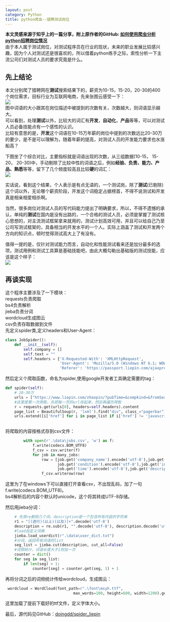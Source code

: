 ```yaml
---
layout: post
category: Python
title: python爬虫--猎聘测试岗位
---
```

**本文灵感来源于知乎上的一篇分享，附上原作者的GitHub: [如何使用爬虫分析python招聘岗位情况](https://github.com/chenjiandongx/51job)**  
由于本人属于测试岗位，对测试程序员在行业的现状，未来的职业发展比较感兴趣，因为个人对测试还是很喜欢的，所以借着python练手之际，索性分析一下主流公司们对测试人员的要求究竟是什么。

## 先上结论
本文分别爬了猎聘网在**测试**搜索结果下的，薪资为10-15，15-20，20-30的400个岗位需求，目标行业为互联网电商，先来张图云感受一下：  
![](http://oon3ys1qt.bkt.clouddn.com/worldcloud2.jpg)  
图中词语的大小跟其在岗位描述中被提到的次数有关，次数越大，则词语显示越大。  
可以看到，处理**测试**以外，比较大的词汇有**开发**，**自动化**，**产品**等等，可以对测试人员必备技能点有一个感性的认识。  
比较有意思的是，**开发**这个词语在10-15万年薪的岗位中提到的次数远比20-30万的要少，是不是可以理解为，随着年薪的提高，对测试人员的开发能力要求也水涨船高？  

下图坐了个综合对比，主要指标就是词语出现的次数，从三组数据(10-15， 15-20， 20-30)中，手动剔除了比较中性的词语之后，例如**经验、负责、能力、产品、熟悉**等等，留下了几个频度较高且比较**硬**的词汇：  
![](http://oon3ys1qt.bkt.clouddn.com/%E6%B5%8B%E8%AF%95%E6%8A%80%E8%83%BD%E7%82%B9%E8%A6%81%E6%B1%82%E9%A2%91%E5%BA%A6%E5%9B%BE.png)  

实话说，看到这个结果，个人表示是有点无语的，一个测试岗，除了**测试**(已剔除)这个词以外，无论哪个薪资阶段，开发这个词稳定占据榜首，不得不说测试和开发真是相亲相爱相杀啊。

当然，很多岗位对测试人员的写代码能力提出了明确要求，所以，不得不遗憾的承认，单纯的**测试**在国内是没有出路的，一个合格的测试人员，必须是掌握了测试核心思想的，对主流测试框架拿来就用的，测试计划高效可用，并且可以给自己乃至公司写测试框架的，具备相当的开发水平的一个人。实际上涵盖了测试和开发两个方向的知识点，顿时觉得测试高大上了有没有。  

值得一提的是，仅针对测试能力而言，自动化和性能测试看来还是加分最多的选项，测试用例和测试工具算是基础技能吧，由此大概勾勒出基础版的测试技能，应该是这个样子：  
![](http://oon3ys1qt.bkt.clouddn.com/%E6%B5%8B%E8%AF%95%E6%8A%80%E8%83%BD.png)  

## 再谈实现
这个程序主要涉及了一下模块：   
requests负责爬取   
bs4负责解析  
jieba负责分词      
wordcloud生成图云   
csv负责存取数据到文件  
先定义spider类,定义headers和User-Agent：  
```python
class JobSpider():
    def __init__(self):
        self.company = []
        self.text = ""
        self.headers = {'X-Requested-With': 'XMLHttpRequest',
                        'User-Agent': 'Mozilla/5.0 (Windows NT 6.1; WOW64; rv:47.0) Gecko/20100101 Firefox/47.0',
                        'Referer': 'https://passport.liepin.com/ajaxproxy.html'}
```
然后定义个爬取函数，命名为spider,使用google开发者工具确定需要的tag：
```python
def spider(self):
	# 20-30万
    urls = ["https://www.liepin.com/zhaopin/?pubTime=&compkind=&fromSearchBtn=2&ckid=9ebc3054fd98e3c3&isAnalysis=&init=-1&searchType=1&flushckid=1&dqs=010&industryType=industry_01&jobKind=&sortFlag=15&industries=030&salary=20$30&compscale=&key=%E6%B5%8B%E8%AF%95&clean_condition=&headckid=4da58c2fba8525a9"]
    #这里是第一次爬取，先把每一页的url存起来，然后再遍历爬取
    r = requests.get(urls[0], headers=self.headers).content
    page_list = BeautifulSoup(r, 'lxml').find("div", class_="pagerbar").find_all("a", string = re.compile('\d+'))
    urls.extend([i['href'] for i in page_list if i['href'] != 'javascript:;'])
        
```
将爬取的内容按格式存到csv文件：  
```python
        with open(r'.\data\jobs.csv', 'w') as f:
            f.write(codecs.BOM_UTF8)
            f_csv = csv.writer(f)
            for job in many_jobs:
                row = [job.get('company_name').encode('utf-8'),job.get('title').encode('utf-8'),
                       job.get('condition').encode('utf-8'),job.get('industry').encode('utf-8'),
                       job.get('time').encode('utf-8'),job.get('description').encode('utf-8')]
                f_csv.writerow(row)
```
这里为了在windows下可以直接打开查看csv，不出现乱码，加了一句f.write(codecs.BOM_UTF8)。  
bs4解析后的内容个默认时unicode，这个将其转成UTF-8存储。  

然后用jieba分词：
```python
    # 先用re删除几个词，description是一个包含所有内容的字符串
    r1 = "[(进行)(以上)(以及)]+".decode('utf-8')
    description = re.sub(r1, "".decode('utf-8'), description.decode('utf-8'))
    #load自定义词典
    jieba.load_userdict(r".\data\user_dict.txt")
    #分词，返回所有词语的list
    seg_list = jieba.cut(description, cut_all=False)
    #词频统计，词语长度大于1则加一次
    counter = dict()
    for seg in seg_list:
        if len(seg) > 1:
            counter[seg] = counter.get(seg, 1) + 1
```

再将分词之后的词频统计传给wordcloud，生成图云：
```python
 wordcloud = WordCloud(font_path=r".\font\msyh.ttf",
                              max_words=100, height=600, width=1200).generate_from_frequencies(counter)
```
这里加载了提前下载好的ttf文件，定义字体大小。

最后，源代码见GitHub：[doingdd/spider_liepin](https://github.com/doingdd/spider_liepin)